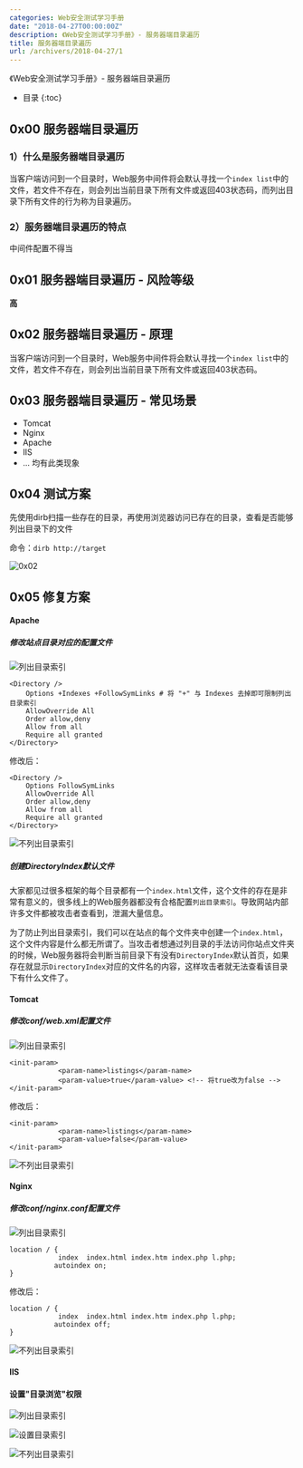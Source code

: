 ```yaml
---
categories: Web安全测试学习手册
date: "2018-04-27T00:00:00Z"
description: 《Web安全测试学习手册》- 服务器端目录遍历
title: 服务器端目录遍历
url: /archivers/2018-04-27/1
---
```


《Web安全测试学习手册》- 服务器端目录遍历
<!--more-->

* 目录
{:toc}

## 0x00 服务器端目录遍历

### 1）什么是服务器端目录遍历

当客户端访问到一个目录时，Web服务中间件将会默认寻找一个`index list`中的文件，若文件不存在，则会列出当前目录下所有文件或返回403状态码，而列出目录下所有文件的行为称为目录遍历。

### 2）服务器端目录遍历的特点

中间件配置不得当

## 0x01 服务器端目录遍历 - 风险等级

**高**

## 0x02 服务器端目录遍历 - 原理

当客户端访问到一个目录时，Web服务中间件将会默认寻找一个`index list`中的文件，若文件不存在，则会列出当前目录下所有文件或返回403状态码。

## 0x03 服务器端目录遍历 - 常见场景

* Tomcat
* Nginx
* Apache
* IIS
* ... 均有此类现象

## 0x04 测试方案

先使用dirb扫描一些存在的目录，再使用浏览器访问已存在的目录，查看是否能够列出目录下的文件

命令：`dirb http://target`

![0x02](https://rvn0xsy.oss-cn-shanghai.aliyuncs.com/2018-04-27/0x02.gif)

## 0x05 修复方案

#### Apache

##### 修改站点目录对应的配置文件

![列出目录索引](https://rvn0xsy.oss-cn-shanghai.aliyuncs.com/2017-11-15/0x00.png)

```
<Directory />
    Options +Indexes +FollowSymLinks # 将 "+" 与 Indexes 去掉即可限制列出目录索引
    AllowOverride All
    Order allow,deny
    Allow from all
    Require all granted
</Directory>
```

修改后：

```
<Directory />
    Options FollowSymLinks
    AllowOverride All
    Order allow,deny
    Allow from all
    Require all granted
</Directory>
```
![不列出目录索引](https://rvn0xsy.oss-cn-shanghai.aliyuncs.com/2017-11-15/0x01.png)

##### 创建DirectoryIndex默认文件

大家都见过很多框架的每个目录都有一个`index.html`文件，这个文件的存在是非常有意义的，很多线上的Web服务器都没有合格配置`列出目录索引`。导致网站内部许多文件都被攻击者查看到，泄漏大量信息。

为了防止列出目录索引，我们可以在站点的每个文件夹中创建一个`index.html`，这个文件内容是什么都无所谓了。当攻击者想通过列目录的手法访问你站点文件夹的时候，Web服务器将会判断当前目录下有没有`DirectoryIndex`默认首页，如果存在就显示`DirectoryIndex`对应的文件名的内容，这样攻击者就无法查看该目录下有什么文件了。

#### Tomcat

##### 修改conf/web.xml配置文件

![列出目录索引](https://rvn0xsy.oss-cn-shanghai.aliyuncs.com/2017-11-15/0x02.png)

```
<init-param>
            <param-name>listings</param-name> 
            <param-value>true</param-value> <!-- 将true改为false -->
</init-param>
```

修改后：

```
<init-param>
            <param-name>listings</param-name> 
            <param-value>false</param-value>
</init-param>
```

![不列出目录索引](https://rvn0xsy.oss-cn-shanghai.aliyuncs.com/2017-11-15/0x03.png)

#### Nginx

##### 修改conf/nginx.conf配置文件

![列出目录索引](https://rvn0xsy.oss-cn-shanghai.aliyuncs.com/2017-11-15/0x05.png)

```
location / {
            index  index.html index.htm index.php l.php;
           autoindex on;  
}
```

修改后：

```
location / {
            index  index.html index.htm index.php l.php;
           autoindex off;  
}
```


![不列出目录索引](https://rvn0xsy.oss-cn-shanghai.aliyuncs.com/2017-11-15/0x04.png)

#### IIS

#### 设置"目录浏览"权限

![列出目录索引](https://rvn0xsy.oss-cn-shanghai.aliyuncs.com/2017-11-15/0x06.png)

![设置目录索引](https://rvn0xsy.oss-cn-shanghai.aliyuncs.com/2017-11-15/0x08.png)

![不列出目录索引](https://rvn0xsy.oss-cn-shanghai.aliyuncs.com/2017-11-15/0x07.png)

